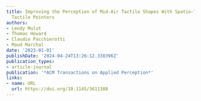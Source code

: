 ```yaml
---
title: Improving the Perception of Mid-Air Tactile Shapes With Spatio-Temporally-Modulated
  Tactile Pointers
authors:
- Lendy Mulot
- Thomas Howard
- Claudio Pacchierotti
- Maud Marchal
date: '2023-01-01'
publishDate: '2024-04-24T13:26:12.338396Z'
publication_types:
- article-journal
publication: '*ACM Transactions on Applied Perception*'
links:
- name: URL
  url: https://doi.org/10.1145/3611388
---
```

